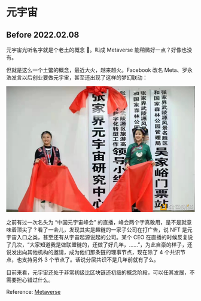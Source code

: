 # 元宇宙

## Before 2022.02.08

元宇宙光听名字就是个老土的概念 🤪。叫成 Metaverse 能稍微好一点？好像也没有。

但就是这么一个土鳖的概念，最近大火，越来越火。Facebook 改名 Meta、罗永浩发言以后创业要做元宇宙，甚至还出现了这样的梦幻联动：

![50](./assets/1.png)

之前有过一次名头为 “中国元宇宙峰会” 的直播，峰会两个字真敢用，是不是就意味着顶尖了？看了一会儿，发现其实是趣链的一家子公司在打广告，说 NFT 是元宇宙入口之类，甚至还有从宇宙起源说起的公司。某个 CEO 在直播的时候反复说了几次，“大家知道我是做联盟链的，还做了好几年，……”，为此自豪的样子，还说发出向其他机构的邀请，成为他们那条链的理事节点，现在除了 4 个共识节点，也支持另外 3 个节点了。话说分层共识不是几年前就有了么。

目前来看，元宇宙还处于非常初级比区块链还初级的概念阶段，可以任其发展，不需要担心错过什么。

Reference: [Metaverse](https://en.wikipedia.org/wiki/Metaverse)



